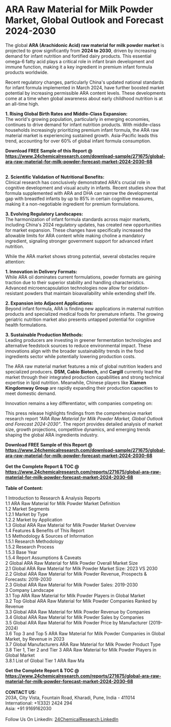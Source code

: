 <h1>ARA Raw Material for Milk Powder Market, Global Outlook and Forecast 2024-2030</h1><p>The global <strong>ARA (Arachidonic Acid) raw material for milk powder market</strong> is projected to grow significantly from <strong>2024 to 2030</strong>, driven by increasing demand for infant nutrition and fortified dairy products. This essential omega-6 fatty acid plays a critical role in infant brain development and immune function, making it a key ingredient in premium infant formula products worldwide.</p><p>Recent regulatory changes, particularly China's updated national standards for infant formula implemented in March 2024, have further boosted market potential by increasing permissible ARA content levels. These developments come at a time when global awareness about early childhood nutrition is at an all-time high.</p><p><strong>1. Rising Global Birth Rates and Middle-Class Expansion:<br>
</strong>The world's growing population, particularly in emerging economies, continues to drive demand for infant nutrition products. With middle-class households increasingly prioritizing premium infant formula, the ARA raw material market is experiencing sustained growth. Asia-Pacific leads this trend, accounting for over 60% of global infant formula consumption.</p><div><b>Download FREE Sample of this Report @ 
            <a href="https://www.24chemicalresearch.com/download-sample/271675/global-ara-raw-material-for-milk-powder-forecast-market-2024-2030-68">
            https://www.24chemicalresearch.com/download-sample/271675/global-ara-raw-material-for-milk-powder-forecast-market-2024-2030-68</a></b></div><br><p><strong>2. Scientific Validation of Nutritional Benefits:<br>
</strong>Clinical research has conclusively demonstrated ARA's crucial role in cognitive development and visual acuity in infants. Recent studies show that formula supplemented with ARA and DHA can narrow the developmental gap with breastfed infants by up to 85% in certain cognitive measures, making it a non-negotiable ingredient for premium formulations.</p><p><strong>3. Evolving Regulatory Landscapes:<br>
</strong>The harmonization of infant formula standards across major markets, including China's 2024 regulatory updates, has created new opportunities for market expansion. These changes have specifically increased the allowable limits for ARA content while making choline a mandatory ingredient, signaling stronger government support for advanced infant nutrition.</p><p>While the ARA market shows strong potential, several obstacles require attention:</p><p><strong>1. Innovation in Delivery Formats:<br>
</strong>While ARA oil dominates current formulations, powder formats are gaining traction due to their superior stability and handling characteristics. Advanced microencapsulation technologies now allow for oxidation-resistant powders that maintain bioavailability while extending shelf life.</p><p><strong>2. Expansion into Adjacent Applications:<br>
</strong>Beyond infant formula, ARA is finding new applications in maternal nutrition products and specialized medical foods for premature infants. The growing geriatric nutrition market also presents untapped potential for cognitive health formulations.</p><p><strong>3. Sustainable Production Methods:<br>
</strong>Leading producers are investing in greener fermentation technologies and alternative feedstock sources to reduce environmental impact. These innovations align with the broader sustainability trends in the food ingredients sector while potentially lowering production costs.</p><p>The ARA raw material market features a mix of global nutrition leaders and specialized producers. <strong>DSM, Cabio Biotech,</strong> and <strong>Cargill</strong> currently lead the market through their integrated production capabilities and strong technical expertise in lipid nutrition. Meanwhile, Chinese players like <strong>Xiamen Kingdomway Group</strong> are rapidly expanding their production capacities to meet domestic demand.</p><p>Innovation remains a key differentiator, with companies competing on:</p><p>This press release highlights findings from the comprehensive market research report <em>"ARA Raw Material for Milk Powder Market, Global Outlook and Forecast 2024-2030"</em>. The report provides detailed analysis of market size, growth projections, competitive dynamics, and emerging trends shaping the global ARA ingredients industry.</p><div><b>Download FREE Sample of this Report @ 
            <a href="https://www.24chemicalresearch.com/download-sample/271675/global-ara-raw-material-for-milk-powder-forecast-market-2024-2030-68">
            https://www.24chemicalresearch.com/download-sample/271675/global-ara-raw-material-for-milk-powder-forecast-market-2024-2030-68</a></b></div><br><div><b>Get the Complete Report & TOC @ 
            <a href="https://www.24chemicalresearch.com/reports/271675/global-ara-raw-material-for-milk-powder-forecast-market-2024-2030-68">
            https://www.24chemicalresearch.com/reports/271675/global-ara-raw-material-for-milk-powder-forecast-market-2024-2030-68</a></b></div><br>
            <b>Table of Content:</b><p>1 Introduction to Research & Analysis Reports<br />
    1.1 ARA Raw Material for Milk Powder Market Definition<br />
    1.2 Market Segments<br />
        1.2.1 Market by Type<br />
        1.2.2 Market by Application<br />
    1.3 Global ARA Raw Material for Milk Powder Market Overview<br />
    1.4 Features & Benefits of This Report<br />
    1.5 Methodology & Sources of Information<br />
        1.5.1 Research Methodology<br />
        1.5.2 Research Process<br />
        1.5.3 Base Year<br />
        1.5.4 Report Assumptions & Caveats<br />
2 Global ARA Raw Material for Milk Powder Overall Market Size<br />
    2.1 Global ARA Raw Material for Milk Powder Market Size: 2023 VS 2030<br />
    2.2 Global ARA Raw Material for Milk Powder Revenue, Prospects & Forecasts: 2019-2030<br />
    2.3 Global ARA Raw Material for Milk Powder Sales: 2019-2030<br />
3 Company Landscape<br />
    3.1 Top ARA Raw Material for Milk Powder Players in Global Market<br />
    3.2 Top Global ARA Raw Material for Milk Powder Companies Ranked by Revenue<br />
    3.3 Global ARA Raw Material for Milk Powder Revenue by Companies<br />
    3.4 Global ARA Raw Material for Milk Powder Sales by Companies<br />
    3.5 Global ARA Raw Material for Milk Powder Price by Manufacturer (2019-2024)<br />
    3.6 Top 3 and Top 5 ARA Raw Material for Milk Powder Companies in Global Market, by Revenue in 2023<br />
    3.7 Global Manufacturers ARA Raw Material for Milk Powder Product Type<br />
    3.8 Tier 1, Tier 2 and Tier 3 ARA Raw Material for Milk Powder Players in Global Market<br />
        3.8.1 List of Global Tier 1 ARA Raw Ma</p><div><b>Get the Complete Report & TOC @ 
            <a href="https://www.24chemicalresearch.com/reports/271675/global-ara-raw-material-for-milk-powder-forecast-market-2024-2030-68">
            https://www.24chemicalresearch.com/reports/271675/global-ara-raw-material-for-milk-powder-forecast-market-2024-2030-68</a></b></div><br><b>CONTACT US:</b><br>
            203A, City Vista, Fountain Road, Kharadi, Pune, India - 411014<br>
            International: +1(332) 2424 294<br>
            Asia: +91 9169162030 <br><br>
            Follow Us On LinkedIn: <a href="https://www.linkedin.com/company/24chemicalresearch/">24ChemicalResearch LinkedIn</a>